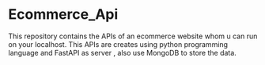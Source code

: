 # Ecommerce_Api
This repository contains the APIs of an ecommerce website whom u can run on your localhost. This APIs are creates using python programming language and FastAPI as server , also use MongoDB to store the data.
